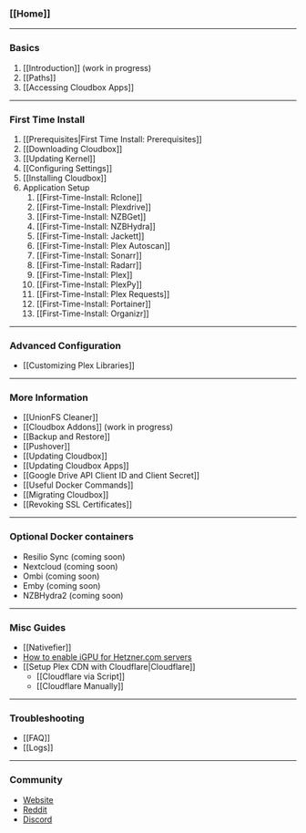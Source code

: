 ### [[Home]] ###

***

### Basics ###
1. [[Introduction]] (work in progress)
1. [[Paths]]
1. [[Accessing Cloudbox Apps]]

***

### First Time Install ###
1. [[Prerequisites|First Time Install: Prerequisites]]
1. [[Downloading Cloudbox]]
1. [[Updating Kernel]]
1. [[Configuring Settings]]
1. [[Installing Cloudbox]]
1. Application Setup
    1. [[First-Time-Install: Rclone]]
    1. [[First-Time-Install: Plexdrive]]
    1. [[First-Time-Install: NZBGet]]
    1. [[First-Time-Install: NZBHydra]]
    1. [[First-Time-Install: Jackett]]
    1. [[First-Time-Install: Plex Autoscan]]
    1. [[First-Time-Install: Sonarr]]
    1. [[First-Time-Install: Radarr]]
    1. [[First-Time-Install: Plex]]
    1. [[First-Time-Install: PlexPy]]
    1. [[First-Time-Install: Plex Requests]]
    1. [[First-Time-Install: Portainer]]
    1. [[First-Time-Install: Organizr]]

***

### Advanced Configuration ###
- [[Customizing Plex Libraries]]

***

### More Information ###
- [[UnionFS Cleaner]]
- [[Cloudbox Addons]] (work in progress)
- [[Backup and Restore]]
- [[Pushover]]
- [[Updating Cloudbox]]
- [[Updating Cloudbox Apps]]
- [[Google Drive API Client ID and Client Secret]]
- [[Useful Docker Commands]]
- [[Migrating Cloudbox]]
- [[Revoking SSL Certificates]]


***

### Optional Docker containers
- Resilio Sync (coming soon)
- Nextcloud (coming soon)
- Ombi (coming soon)
- Emby (coming soon)
- NZBHydra2 (coming soon)

***

### Misc Guides
- [[Nativefier]]
- [How to enable iGPU for Hetzner.com servers](https://github.com/desimaniac/docs/blob/master/enable_igpu_on_hetzner.md)
- [[Setup Plex CDN with Cloudflare|Cloudflare]]
  - [[Cloudflare via Script]]
  - [[Cloudflare Manually]]

***

### Troubleshooting ###
- [[FAQ]]
- [[Logs]]

***

### Community ###
- [Website](https://www.cloudbox.rocks)
- [Reddit](https://reddit.com/r/Cloudbox)
- [Discord](https://discord.gg/xmNYmSJ)